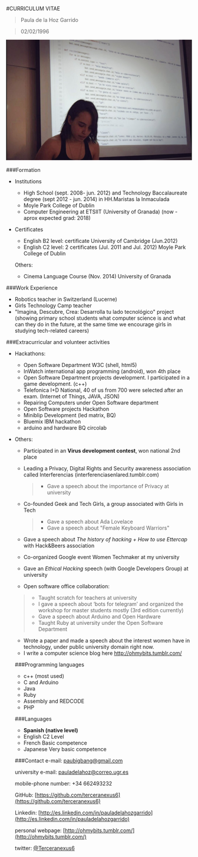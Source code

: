 #CURRICULUM VITAE
>Paula de la Hoz Garrido 

>02/02/1996

![me](https://github.com/terceranexus6/charlas/blob/master/images/Screenshot_1.png)

###Formation

- Institutions

  - High School (sept. 2008- jun. 2012) and Technology Baccalaureate degree (sept 2012 - jun. 2014) in HH.Maristas la Inmaculada
  - Moyle Park College of Dublin
  - Computer Engineering at ETSIIT (University of Granada) (now - aprox expected grad: 2018) 

- Certificates

  - English B2 level: certificate University of Cambridge (Jun.2012)
  - English C2 level: 2 certificates (Jul. 2011 and Jul. 2012) Moyle Park College of Dublin
  
  Others:
  - Cinema Language Course (Nov. 2014) University of Granada
         
###Work Experience

- Robotics teacher in Switzerland (Lucerne) 
- Girls Technology Camp teacher
- "Imagina, Descubre, Crea: Desarrolla tu lado tecnológico" project (showing primary school students what computer science is and what can they do in the future, at the same time we encourage girls in studying tech-related careers)

###Extracurricular and volunteer activities

- Hackathons:
  - Open Software Department W3C (shell, html5)
  - InWatch international app programming (android), won 4th place
  - Open Software Department projects development. I participated in a game development. (c++)
  - Telefonica I+D National, 40 of us from 700 were selected after an exam. (Internet of Things, JAVA, JSON)
  - Repairing Computers under Open Software department
  - Open Software projects Hackathon
  - Miniblip Development (led matrix, BQ)
  - Bluemix IBM hackathon
  - arduino and hardware BQ circolab
  
- Others: 
  - Participated in an **Virus development contest**, won national 2nd place
  - Leading a Privacy, Digital Rights and Security awareness association called Interferencias (interferenciasenlared.tumblr.com)
    > - Gave a speech about the importance of Privacy at university 
    
  - Co-founded Geek and Tech Girls, a group associated with Girls in Tech
    > - Gave a speech about Ada Lovelace 
    > - Gave a speech about "Female Keyboard Warriors" 
    
  - Gave a speech about _The history of hacking + How to use Ettercap_ with Hack&Beers association 
  - Co-organized Google event Women Techmaker at my university
  - Gave an _Ethical Hacking_ speech (with Google Developers Group) at university
  
  - Open software office collaboration:
   > - Taught scratch for teachers at university 
   > - I gave a speech about ‘bots for telegram’ and organized the workshop for master students mostly (3rd edition currently)
   > - Gave a speech about Arduino and Open Hardware
   > - Taught Ruby at university under the Open Software Department
    
  - Wrote a paper and made a speech about the interest women have in technology, under public university domain right now.
  - I write a computer science blog here http://ohmybits.tumblr.com/ 
  
  ###Programming languages
  
  - c++ (most used)
  - C and Arduino 
  - Java
  - Ruby
  - Assembly and REDCODE
  - PHP
  
  ###Languages
  
  - **Spanish (native level)**
  - English C2 Level
  - French Basic competence
  - Japanese Very basic competence
  
  ###Contact
  e-mail: [paubigbang@gmail.com](paubigbang@gmail.com)
  
  university e-mail: [pauladelahoz@correo.ugr.es](pauladelahoz@correo.ugr.es)
  
  mobile-phone number: +34 662493232


  GitHub: [https://github.com/terceranexus6](https://github.com/terceranexus6)
  
  Linkedin: [http://es.linkedin.com/in/pauladelahozgarrido](http://es.linkedin.com/in/pauladelahozgarrido)
  
  personal webpage: [http://ohmybits.tumblr.com/](http://ohmybits.tumblr.com/)


  twitter: [@Terceranexus6](https://twitter.com/Terceranexus6)
